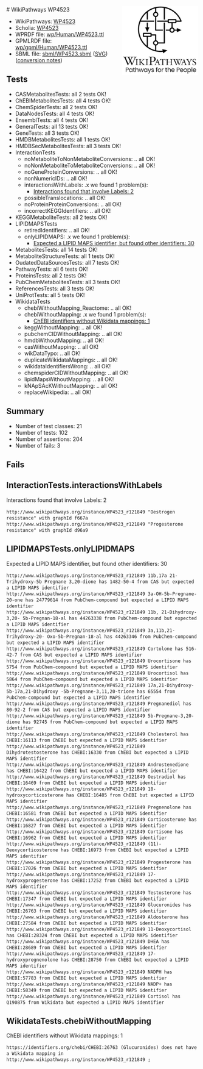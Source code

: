 <img style="float: right; width: 200px" src="../logo.png" />
# WikiPathways WP4523

* WikiPathways: [WP4523](https://identifiers.org/wikipathways:WP4523)
* Scholia: [WP4523](https://scholia.toolforge.org/wikipathways/WP4523)
* WPRDF file: [wp/Human/WP4523.ttl](../wp/Human/WP4523.ttl)
* GPMLRDF file: [wp/gpml/Human/WP4523.ttl](../wp/gpml/Human/WP4523.ttl)
* SBML file: [sbml/WP4523.sbml](../sbml/WP4523.sbml) ([SVG](../sbml/WP4523.svg)) ([conversion notes](../sbml/WP4523.txt))

## Tests
* CASMetabolitesTests: all 2 tests OK!
* ChEBIMetabolitesTests: all 4 tests OK!
* ChemSpiderTests: all 2 tests OK!
* DataNodesTests: all 4 tests OK!
* EnsemblTests: all 4 tests OK!
* GeneralTests: all 13 tests OK!
* GeneTests: all 3 tests OK!
* HMDBMetabolitesTests: all 1 tests OK!
* HMDBSecMetabolitesTests: all 3 tests OK!
* InteractionTests
    * noMetaboliteToNonMetaboliteConversions: .. all OK!
    * noNonMetaboliteToMetaboliteConversions: .. all OK!
    * noGeneProteinConversions: .. all OK!
    * nonNumericIDs: .. all OK!
    * interactionsWithLabels: .x we found 1 problem(s):
        * [Interactions found that involve Labels: 2](#630d2679)
    * possibleTranslocations: .. all OK!
    * noProteinProteinConversions: .. all OK!
    * incorrectKEGGIdentifiers: .. all OK!
* KEGGMetaboliteTests: all 2 tests OK!
* LIPIDMAPSTests
    * retiredIdentifiers: .. all OK!
    * onlyLIPIDMAPS: .x we found 1 problem(s):
        * [Expected a LIPID MAPS identifier, but found other identifiers: 30](#d0bfb6b6)
* MetabolitesTests: all 14 tests OK!
* MetaboliteStructureTests: all 1 tests OK!
* OudatedDataSourcesTests: all 7 tests OK!
* PathwayTests: all 6 tests OK!
* ProteinsTests: all 2 tests OK!
* PubChemMetabolitesTests: all 3 tests OK!
* ReferencesTests: all 3 tests OK!
* UniProtTests: all 5 tests OK!
* WikidataTests
    * chebiWithoutMapping_Reactome: .. all OK!
    * chebiWithoutMapping: .x we found 1 problem(s):
        * [ChEBI identifiers without Wikidata mappings: 1](#a8d554cd)
    * keggWithoutMapping: .. all OK!
    * pubchemCIDWithoutMapping: .. all OK!
    * hmdbWithoutMapping: .. all OK!
    * casWithoutMapping: .. all OK!
    * wikDataTypo: .. all OK!
    * duplicateWikidataMappings: .. all OK!
    * wikidataIdentifiersWrong: .. all OK!
    * chemspiderCIDWithoutMapping: .. all OK!
    * lipidMapsWithoutMapping: .. all OK!
    * kNApSAcKWithoutMapping: .. all OK!
    * replaceWikipedia: .. all OK!


## Summary

* Number of test classes: 21
* Number of tests: 102
* Number of assertions: 204
* Number of fails: 3

## Fails

<a name="630d2679" />

## InteractionTests.interactionsWithLabels

Interactions found that involve Labels: 2
```
http://www.wikipathways.org/instance/WP4523_r121849 "Oestrogen resistance" with graphId f667a
http://www.wikipathways.org/instance/WP4523_r121849 "Progesterone resistance" with graphId d96a9
```

<a name="d0bfb6b6" />

## LIPIDMAPSTests.onlyLIPIDMAPS

Expected a LIPID MAPS identifier, but found other identifiers: 30
```
http://www.wikipathways.org/instance/WP4523_r121849 11b,17a 21-Trihydroxy-5b Pregnane 3,20-dione has 1482-50-4 from CAS but expected a LIPID MAPS identifier
http://www.wikipathways.org/instance/WP4523_r121849 3a-OH-5b-Pregnane-20-one has 24779614 from PubChem-compound but expected a LIPID MAPS identifier
http://www.wikipathways.org/instance/WP4523_r121849 11b, 21-Dihydroxy-3,20- 5b-Pregnan-18-al has 44263338 from PubChem-compound but expected a LIPID MAPS identifier
http://www.wikipathways.org/instance/WP4523_r121849 3a,11b,21-Trihydroxy-20- Oxo-5b-Pregnan-18-al has 44263346 from PubChem-compound but expected a LIPID MAPS identifier
http://www.wikipathways.org/instance/WP4523_r121849 Cortolone has 516-42-7 from CAS but expected a LIPID MAPS identifier
http://www.wikipathways.org/instance/WP4523_r121849 Urocortisone has 5754 from PubChem-compound but expected a LIPID MAPS identifier
http://www.wikipathways.org/instance/WP4523_r121849 Urocortisol has 5864 from PubChem-compound but expected a LIPID MAPS identifier
http://www.wikipathways.org/instance/WP4523_r121849 17a,21-Dihydroxy-5b-17a,21-Dihydroxy -5b-Pregnane-3,11,20-trione has 65554 from PubChem-compound but expected a LIPID MAPS identifier
http://www.wikipathways.org/instance/WP4523_r121849 Pregnanediol has 80-92-2 from CAS but expected a LIPID MAPS identifier
http://www.wikipathways.org/instance/WP4523_r121849 5b-Pregnane-3,20-dione has 92745 from PubChem-compound but expected a LIPID MAPS identifier
http://www.wikipathways.org/instance/WP4523_r121849 Cholesterol has CHEBI:16113 from ChEBI but expected a LIPID MAPS identifier
http://www.wikipathways.org/instance/WP4523_r121849 Dihydrotestosterone has CHEBI:16330 from ChEBI but expected a LIPID MAPS identifier
http://www.wikipathways.org/instance/WP4523_r121849 Androstenedione has CHEBI:16422 from ChEBI but expected a LIPID MAPS identifier
http://www.wikipathways.org/instance/WP4523_r121849 Oestradiol has CHEBI:16469 from ChEBI but expected a LIPID MAPS identifier
http://www.wikipathways.org/instance/WP4523_r121849 18-hydroxycorticosterone has CHEBI:16485 from ChEBI but expected a LIPID MAPS identifier
http://www.wikipathways.org/instance/WP4523_r121849 Pregnenolone has CHEBI:16581 from ChEBI but expected a LIPID MAPS identifier
http://www.wikipathways.org/instance/WP4523_r121849 Corticosterone has CHEBI:16827 from ChEBI but expected a LIPID MAPS identifier
http://www.wikipathways.org/instance/WP4523_r121849 Cortisone has CHEBI:16962 from ChEBI but expected a LIPID MAPS identifier
http://www.wikipathways.org/instance/WP4523_r121849 (11)-Deoxycorticosterone has CHEBI:16973 from ChEBI but expected a LIPID MAPS identifier
http://www.wikipathways.org/instance/WP4523_r121849 Progesterone has CHEBI:17026 from ChEBI but expected a LIPID MAPS identifier
http://www.wikipathways.org/instance/WP4523_r121849 17-hydroxyprogesterone has CHEBI:17252 from ChEBI but expected a LIPID MAPS identifier
http://www.wikipathways.org/instance/WP4523_r121849 Testosterone has CHEBI:17347 from ChEBI but expected a LIPID MAPS identifier
http://www.wikipathways.org/instance/WP4523_r121849 Glucuronides has CHEBI:26763 from ChEBI but expected a LIPID MAPS identifier
http://www.wikipathways.org/instance/WP4523_r121849 Aldosterone has CHEBI:27584 from ChEBI but expected a LIPID MAPS identifier
http://www.wikipathways.org/instance/WP4523_r121849 11-Deoxycortisol has CHEBI:28324 from ChEBI but expected a LIPID MAPS identifier
http://www.wikipathways.org/instance/WP4523_r121849 DHEA has CHEBI:28689 from ChEBI but expected a LIPID MAPS identifier
http://www.wikipathways.org/instance/WP4523_r121849 17-hydroxypregnenolone has CHEBI:28750 from ChEBI but expected a LIPID MAPS identifier
http://www.wikipathways.org/instance/WP4523_r121849 NADPH has CHEBI:57783 from ChEBI but expected a LIPID MAPS identifier
http://www.wikipathways.org/instance/WP4523_r121849 NADP+ has CHEBI:58349 from ChEBI but expected a LIPID MAPS identifier
http://www.wikipathways.org/instance/WP4523_r121849 Cortisol has Q190875 from Wikidata but expected a LIPID MAPS identifier
```

<a name="a8d554cd" />

## WikidataTests.chebiWithoutMapping

ChEBI identifiers without Wikidata mappings: 1
```
https://identifiers.org/chebi/CHEBI:26763 (Glucuronides) does not have a Wikidata mapping in http://www.wikipathways.org/instance/WP4523_r121849 ; 
```

